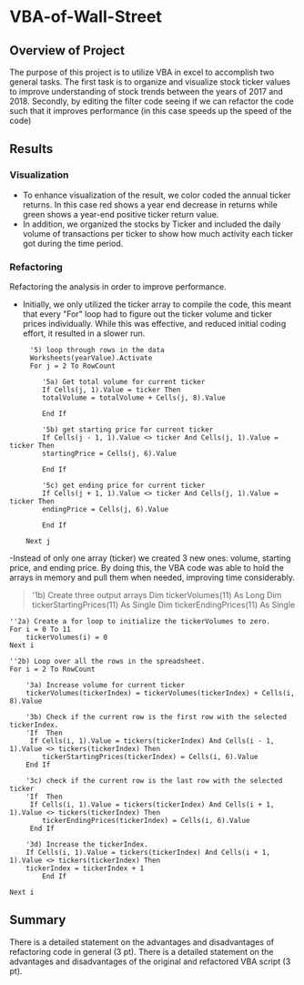 # VBA-of-Wall-Street
## Overview of Project ##
The purpose of this project is to utilize VBA in excel to accomplish two general tasks. The first task is to organize and visualize stock ticker values to improve understanding of stock trends between the years of 2017 and 2018. Secondly, by editing the filter code seeing if we can refactor the code such that it improves performance (in this case speeds up the speed of the code)
## Results ##
### Visualization ###
- To enhance visualization of the result, we color coded the annual ticker returns. In this case red shows a year end decrease in returns while green shows a year-end positive ticker return value.
- In addition, we organized the stocks by Ticker and included the daily volume of transactions per ticker to show how much activity each ticker got during the time period.
### Refactoring ###
Refactoring the analysis in order to improve performance.
- Initially, we only utilized the ticker array to compile the code, this meant that every "For" loop had to figure out the ticker volume and ticker prices individually. While this was effective, and reduced initial coding effort, it resulted in a slower run.
>           
         '5) loop through rows in the data
         Worksheets(yearValue).Activate
         For j = 2 To RowCount
        
            '5a) Get total volume for current ticker
            If Cells(j, 1).Value = ticker Then
            totalVolume = totalVolume + Cells(j, 8).Value
        
            End If
            
            '5b) get starting price for current ticker
            If Cells(j - 1, 1).Value <> ticker And Cells(j, 1).Value = ticker Then
            startingPrice = Cells(j, 6).Value
        
            End If
        
            '5c) get ending price for current ticker
            If Cells(j + 1, 1).Value <> ticker And Cells(j, 1).Value = ticker Then
            endingPrice = Cells(j, 6).Value
        
            End If
        
        Next j
-Instead of only one array (ticker) we created 3 new ones: volume, starting price, and ending price. By doing this, the VBA code was able to hold the arrays in memory and pull them when needed, improving time considerably.
 
> '1b) Create three output arrays
    Dim tickerVolumes(11) As Long
    Dim tickerStartingPrices(11) As Single
    Dim tickerEndingPrices(11) As Single
       
    ''2a) Create a for loop to initialize the tickerVolumes to zero.
    For i = 0 To 11
        tickerVolumes(i) = 0
    Next i
        
    ''2b) Loop over all the rows in the spreadsheet.
    For i = 2 To RowCount
    
        '3a) Increase volume for current ticker
        tickerVolumes(tickerIndex) = tickerVolumes(tickerIndex) + Cells(i, 8).Value
        
        '3b) Check if the current row is the first row with the selected tickerIndex.
        'If  Then
         If Cells(i, 1).Value = tickers(tickerIndex) And Cells(i - 1, 1).Value <> tickers(tickerIndex) Then
            tickerStartingPrices(tickerIndex) = Cells(i, 6).Value
        End If
        
        '3c) check if the current row is the last row with the selected ticker
        'If  Then
         If Cells(i, 1).Value = tickers(tickerIndex) And Cells(i + 1, 1).Value <> tickers(tickerIndex) Then
            tickerEndingPrices(tickerIndex) = Cells(i, 6).Value
         End If

        '3d) Increase the tickerIndex.
        If Cells(i, 1).Value = tickers(tickerIndex) And Cells(i + 1, 1).Value <> tickers(tickerIndex) Then
        tickerIndex = tickerIndex + 1
            End If
    
    Next i
    

## Summary ##
There is a detailed statement on the advantages and disadvantages of refactoring code in general (3 pt).
There is a detailed statement on the advantages and disadvantages of the original and refactored VBA script (3 pt).
